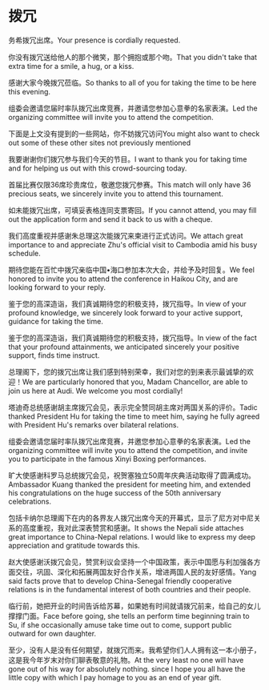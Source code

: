# 拨冗

<p><span class="chinese">务希拨冗出席。</span><span class="english">Your presence is cordially requested.</span></p>

<p><span class="chinese">你没有拨冗送给他人的那个微笑，那个拥抱或那个吻。</span><span class="english">That you didn't take that extra time for a smile, a hug, or a kiss.</span></p>

<p><span class="chinese">感谢大家今晚拨冗莅临。</span><span class="english">So thanks to all of you for taking the time to be here this evening.</span></p>

<p><span class="chinese">组委会邀请您届时率队拨冗出席竞赛，并邀请您参加心意拳的名家表演。</span><span class="english">Led the organizing committee will invite you to attend the competition.</span></p>

<p><span class="chinese">下面是上文没有提到的一些网站，你不妨拨冗访问</span><span class="english">You might also want to check out some of these other sites not previously mentioned</span></p>

<p><span class="chinese">我要谢谢你们拨冗参与我们今天的节目。</span><span class="english">I want to thank you for taking time and for helping us out with this crowd-sourcing today.</span></p>

<p><span class="chinese">首届比赛仅限36席珍贵席位，敬邀您拨冗参赛。</span><span class="english">This match will only have 36 precious seats, we sincerely invite you to attend this tournament.</span></p>

<p><span class="chinese">如未能拨冗出席，可填妥表格连同支票寄回。</span><span class="english">If you cannot attend, you may fill out the application form and send it back to us with a cheque.</span></p>

<p><span class="chinese">我们高度重视并感谢朱总理这次能拨冗来柬进行正式访问。</span><span class="english">We attach great importance to and appreciate Zhu's official visit to Cambodia amid his busy schedule.</span></p>

<p><span class="chinese">期待您能在百忙中拨冗亲临中国•海口参加本次大会，并给予及时回复。</span><span class="english">We feel honored to invite you to attend the conference in Haikou City, and are looking forward to your reply.</span></p>

<p><span class="chinese">鉴于您的高深造诣，我们真诚期待您的积极支持，拨冗指导。</span><span class="english">In view of your profound knowledge, we sincerely look forward to your active support, guidance for taking the time.</span></p>

<p><span class="chinese">鉴于您的高深造诣，我们真诚期待您的积极支持，拨冗指导。</span><span class="english">In view of the fact that your profound attainments, we anticipated sincerely your positive support, finds time instruct.</span></p>

<p><span class="chinese">总理阁下，您的拨冗出席让我们感到特别荣幸，我们对您的到来表示最诚挚的欢迎！</span><span class="english">We are particularly honored that you, Madam Chancellor, are able to join us here at Audi. We welcome you most cordially!</span></p>

<p><span class="chinese">塔迪奇总统感谢胡主席拨冗会见，表示完全赞同胡主席对两国关系的评价。</span><span class="english">Tadic thanked President Hu for taking the time to meet him, saying he fully agreed with President Hu's remarks over bilateral relations.</span></p>

<p><span class="chinese">组委会邀请您届时率队拨冗出席竞赛，并邀您参加心意拳的名家表演。</span><span class="english">Led the organizing committee will invite you to attend the competition, and invite you to participate in the famous Xinyi Boxing performances.</span></p>

<p><span class="chinese">旷大使感谢科罗马总统拨冗会见，祝贺塞独立50周年庆典活动取得了圆满成功。</span><span class="english">Ambassador Kuang thanked the president for meeting him, and extended his congratulations on the huge success of the 50th anniversary celebrations.</span></p>

<p><span class="chinese">包括卡纳尔总理阁下在内的各界友人拨冗出席今天的开幕式，显示了尼方对中尼关系的高度重视，我对此深表赞赏和感谢。</span><span class="english">It shows the Nepali side attaches great importance to China-Nepal relations. I would like to express my deep appreciation and gratitude towards this.</span></p>

<p><span class="chinese">赵大使感谢沃拨冗会见，赞赏利议会坚持一个中国政策，表示中国愿与利加强各方面交往，巩固、深化和拓展两国友好合作关系，增进两国人民的友好感情。</span><span class="english">Yang said facts prove that to develop China-Senegal friendly cooperative relations is in the fundamental interest of both countries and their people.</span></p>

<p><span class="chinese">临行前，她把开业的时间告诉给苏幕，如果她有时间就请拨冗前来，给自己的女儿撑撑门面。</span><span class="english">Face before going, she tells an perform time beginning train to Su, if she occasionally amuse take time out to come, support public outward for own daughter.</span></p>

<p><span class="chinese">至少，没有人是没有任何期望，就拨冗而来。我希望你们人人拥有这一本小册子，这是我今年岁末对你们聊表敬意的礼物。</span><span class="english">At the very least no one will have gone out of his way for absolutely nothing. since I hope you all have the little copy with which I pay homage to you as an end of year gift.</span></p>


